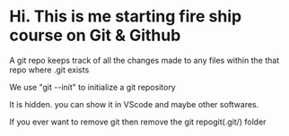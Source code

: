 # Hi. This is me starting fire ship course on Git & Github

A git repo keeps track of all the changes made to any files within the that repo where .git exists

We use "git --init" to initialize a git repository

It is hidden. you can show it in VScode and maybe other softwares.

If you ever want to remove git then remove the git repogit(.git/) folder